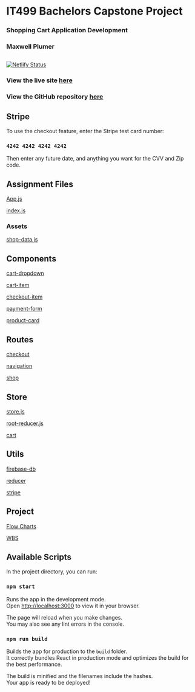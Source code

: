 # IT499 Bachelors Capstone Project
###   Shopping Cart Application Development
###   Maxwell Plumer
##

[![Netlify Status](https://api.netlify.com/api/v1/badges/358676ea-d0bd-4689-acca-7aead6da26d7/deploy-status)](https://app.netlify.com/sites/max-capstone/deploys)  

### View the live site [here](https://max-capstone.netlify.app/)

### View the GitHub repository [here](https://github.com/mplumer/capstone)


## Stripe

To use the checkout feature, enter the Stripe test card number: 
### `4242 4242 4242 4242`
Then enter any future date, and anything you want for the CVV and Zip code.


## Assignment Files

[App.js](https://github.com/mplumer/capstone/blob/main/src/App.js)

[index.js](https://github.com/mplumer/capstone/blob/main/src/index.js)

### Assets

[shop-data.js](https://github.com/mplumer/capstone/blob/main/src/assets/shop-data.js)

## Components

[cart-dropdown](https://github.com/mplumer/capstone/tree/main/src/components/cart-dropdown)

[cart-item](https://github.com/mplumer/capstone/tree/main/src/components/cart-item)

[checkout-item](https://github.com/mplumer/capstone/tree/main/src/components/checkout-item)

[payment-form](https://github.com/mplumer/capstone/tree/main/src/components/payment-form)

[product-card](https://github.com/mplumer/capstone/tree/main/src/components/product-card)

## Routes

[checkout](https://github.com/mplumer/capstone/tree/main/src/routes/checkout)

[navigation](https://github.com/mplumer/capstone/tree/main/src/routes/navigation)

[shop](https://github.com/mplumer/capstone/tree/main/src/routes/shops)

## Store

[store.js](https://github.com/mplumer/capstone/blob/main/src/store/store.js)

[root-reducer.js](https://github.com/mplumer/capstone/blob/main/src/store/root-reducer.js)

[cart](https://github.com/mplumer/capstone/blob/main/src/store/cart)

## Utils

[firebase-db](https://github.com/mplumer/capstone/blob/main/src/utils/firebase/firebase.utils.js)

[reducer](https://github.com/mplumer/capstone/blob/main/src/utils/firebase/reducer.utils.js)

[stripe](https://github.com/mplumer/capstone/blob/main/src/utils/firebase/stripe.utils.js)

## Project

[Flow Charts](https://github.com/mplumer/capstone/blob/main/project/IT499_Capstone_Project_FlowCharts_Maxwell_Plumer.pdf)

[WBS](https://github.com/mplumer/capstone/blob/main/project/IT499_Unit9_WBS_Maxwell_Plumer.xlsm)


## Available Scripts

In the project directory, you can run:

### `npm start`

Runs the app in the development mode.\
Open [http://localhost:3000](http://localhost:3000) to view it in your browser.

The page will reload when you make changes.\
You may also see any lint errors in the console.

### `npm run build`

Builds the app for production to the `build` folder.\
It correctly bundles React in production mode and optimizes the build for the best performance.

The build is minified and the filenames include the hashes.\
Your app is ready to be deployed!



